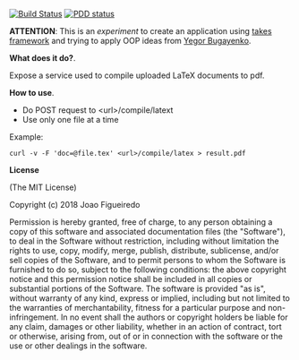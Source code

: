 
[![Build Status](https://travis-ci.org/jpnffigueiredo/documents-compiler.svg?branch=master)](https://travis-ci.org/jpnffigueiredo/documents-compiler)
[![PDD status](http://www.0pdd.com/svg?name=jpnffigueiredo/documents-compiler)](http://www.0pdd.com/p?name=jpnffigueiredo/documents-compiler)

**ATTENTION**: This is an _experiment_ to create an application using 
[takes framework](https://github.com/yegor256/takes) and trying to apply OOP 
ideas from [Yegor Bugayenko](http://www.yegor256.com/).

**What does it do?**.

Expose a service used to compile uploaded LaTeX documents to pdf.

**How to use**.

* Do POST request to &lt;url&gt;/compile/latext 
* Use only one file at a time

Example:
```
curl -v -F 'doc=@file.tex' <url>/compile/latex > result.pdf
```

**License**

(The MIT License)

Copyright (c) 2018 Joao Figueiredo

Permission is hereby granted, free of charge,  to any person obtaining
a copy  of  this  software  and  associated  documentation files  (the
"Software"),  to deal in the Software  without restriction,  including
without limitation the rights to use,  copy,  modify,  merge, publish,
distribute,  sublicense,  and/or sell  copies of the Software,  and to
permit persons to whom the Software is furnished to do so,  subject to
the  following  conditions:   the  above  copyright  notice  and  this
permission notice  shall  be  included  in  all copies or  substantial
portions of the Software.  The software is provided  "as is",  without
warranty of any kind, express or implied, including but not limited to
the warranties  of merchantability,  fitness for  a particular purpose
and non-infringement.  In  no  event shall  the  authors  or copyright
holders be liable for any claim,  damages or other liability,  whether
in an action of contract,  tort or otherwise,  arising from, out of or
in connection with the software or  the  use  or other dealings in the
software.

